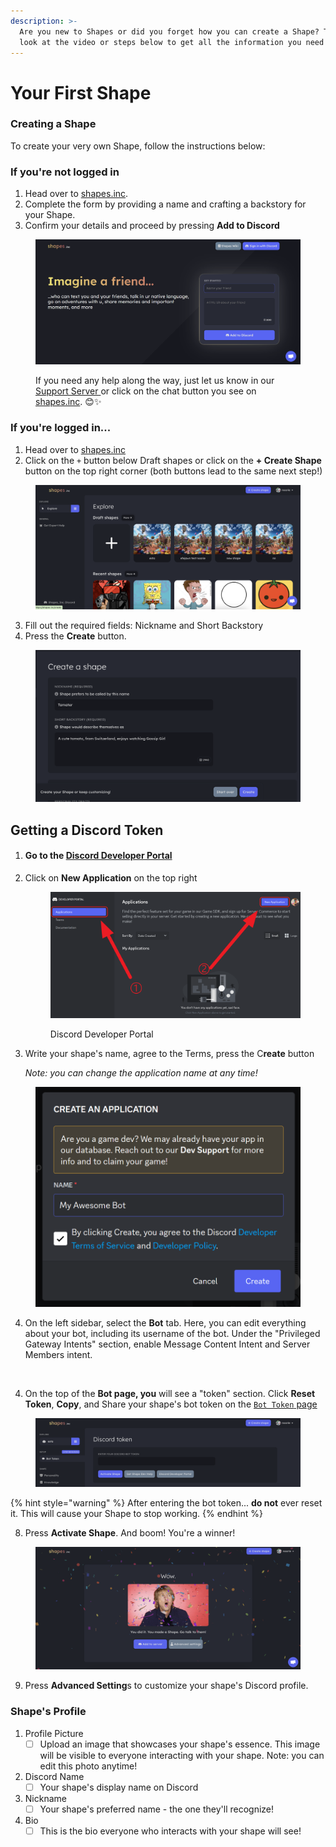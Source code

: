 ```yaml
---
description: >-
  Are you new to Shapes or did you forget how you can create a Shape? Take a
  look at the video or steps below to get all the information you need!
---
```


# Your First Shape

### Creating a Shape

To create your very own Shape, follow the instructions below:

### If you're not logged in

1. Head over to [shapes.inc](https://shapes.inc/).
2. Complete the form by providing a name and crafting a backstory for your Shape.
3. Confirm your details and proceed by pressing **Add to Discord**

<figure><img src="../../.gitbook/assets/Screenshot 2023-11-30 063714.png" alt=""><figcaption><p>If you need any help along the way, just let us know in our <a href="https://discord.gg/circlelabs">Support Server </a>or click on the chat button you see on <a href="https://shapes.inc/">shapes.inc</a>. 😊✨</p></figcaption></figure>

### If you're logged in...

1. Head over to [shapes.inc](https://shapes.inc)
2. Click on the `+` button below Draft shapes or click on the **+ Create Shape** button on the top right corner (both buttons lead to the same next step!)

<figure><img src="../../.gitbook/assets/Screenshot 2023-11-30 at 11.10.58 AM.png" alt=""><figcaption></figcaption></figure>

3. Fill out the required fields: Nickname and Short Backstory
4. Press the **Create** button.

<figure><img src="../../.gitbook/assets/Screenshot 2023-11-30 at 11.18.43 AM.png" alt=""><figcaption></figcaption></figure>

## Getting a Discord Token

1. #### Go to the [Discord Developer Portal](https://discord.com/developers/applications)
2.  Click on **New Application** on the top right

    <figure><img src="../../.gitbook/assets/image (4) (1).png" alt=""><figcaption><p>Discord Developer Portal</p></figcaption></figure>


3.  Write your shape's name, agree to the Terms, press the C**reate** button

    &#x20;         _Note: you can change the application name at any time!_

<figure><img src="../../.gitbook/assets/image (5) (1).png" alt=""><figcaption></figcaption></figure>

4. On the left sidebar, select the **Bot** tab. Here, you can edit everything about your bot, including its username of the bot. Under the "Privileged Gateway Intents" section, enable Message Content Intent and Server Members intent.

<figure><img src="../../.gitbook/assets/step_5.gif" alt=""><figcaption></figcaption></figure>

4. On the top of the **Bot page, you** will see a "token" section. Click **Reset Token**, **Copy**, and Share your shape's bot token on the [`Bot Token` page](https://shapes.inc)

<figure><img src="../../.gitbook/assets/Screenshot 2023-11-30 at 11.46.08 AM.png" alt=""><figcaption></figcaption></figure>

{% hint style="warning" %}
After entering the bot token... **do not** ever reset it. This will cause your Shape to stop working.
{% endhint %}

8. Press **Activate Shape**. And boom!  You're a winner!&#x20;

<figure><img src="../../.gitbook/assets/Screenshot 2023-11-30 at 11.51.18 AM.png" alt=""><figcaption></figcaption></figure>

9. Press **Advanced Setting**s to customize your shape's Discord profile.&#x20;

### Shape's Profile

1. Profile Picture
   * [ ] Upload an image that showcases your shape's essence. This image will be visible to everyone interacting with your shape. Note: you can edit this photo anytime!&#x20;
2. Discord Name
   * [ ] Your shape's display name on Discord
3. Nickname
   * [ ] Your shape's preferred name - the one they'll recognize!
4. Bio
   * [ ] This is the bio everyone who interacts with your shape will see!
